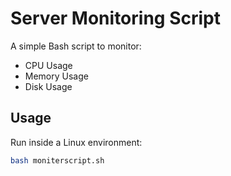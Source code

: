 # Server Monitoring Script

A simple Bash script to monitor:

- CPU Usage
- Memory Usage
- Disk Usage

## Usage
Run inside a Linux environment:

```bash
bash moniterscript.sh


